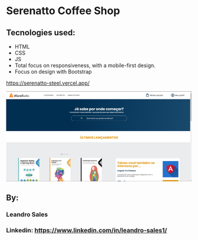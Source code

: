 # Serenatto Coffee Shop
## Tecnologies used:
* HTML
* CSS
* JS
* Total focus on responsiveness, with a mobile-first design.
* Focus on design with Bootstrap

https://serenatto-steel.vercel.app/

![image](https://github.com/Leandro-Sales1/AluraBook/blob/main/Captura%20de%20tela%202023-04-30%20212218.jpg)

## By:
### Leandro Sales
### Linkedin: https://www.linkedin.com/in/leandro-sales1/
